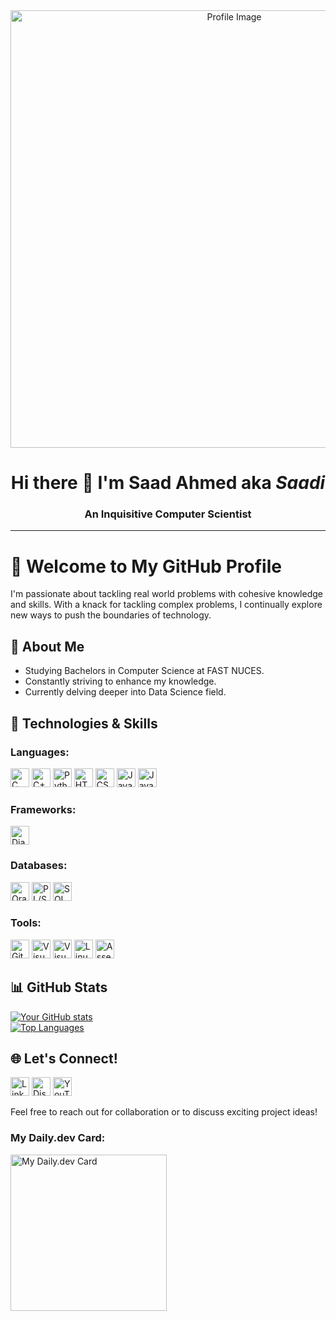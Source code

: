 <div align="center">
    <img src="https://github.com/user-attachments/assets/f1a451aa-689b-4602-933f-431220bb3ad4" alt="Profile Image" style="width: 700px;"/>
</div>

<h1 align="center">
  Hi there 👋 I'm Saad Ahmed aka <em>Saadi</em>
</h1>

<h3 align="center">
An Inquisitive Computer Scientist
</h3>

---
# 🌟 Welcome to My GitHub Profile  

I'm passionate about tackling real world problems with cohesive knowledge and skills. With a knack for tackling complex problems, I continually explore new ways to push the boundaries of technology.

## 💼 About Me  

- Studying Bachelors in Computer Science at FAST NUCES.
- Constantly striving to enhance my knowledge.  
- Currently delving deeper into Data Science field.  

## 🚀 Technologies & Skills  

### Languages:
<img src="https://img.shields.io/badge/C-00599C?style=for-the-badge&logo=c&logoColor=white" alt="C" height="30"/> <img src="https://img.shields.io/badge/C++-00599C?style=for-the-badge&logo=cplusplus&logoColor=white" alt="C++" height="30"/> <img src="https://img.shields.io/badge/Python-3776AB?style=for-the-badge&logo=python&logoColor=white" alt="Python" height="30"/> <img src="https://img.shields.io/badge/HTML5-E34F26?style=for-the-badge&logo=html5&logoColor=white" alt="HTML5" height="30"/> <img src="https://img.shields.io/badge/CSS3-1572B6?style=for-the-badge&logo=css3&logoColor=white" alt="CSS3" height="30"/> <img src="https://img.shields.io/badge/JavaScript-F7DF1E?style=for-the-badge&logo=javascript&logoColor=black" alt="JavaScript" height="30"/> <img src="https://img.shields.io/badge/Java-007396?style=for-the-badge&logo=java&logoColor=white" alt="Java" height="30"/> 

### Frameworks:
<img src="https://img.shields.io/badge/Django-092E20?style=for-the-badge&logo=django&logoColor=white" alt="Django" height="30"/>

### Databases:
<img src="https://img.shields.io/badge/Oracle-F80000?style=for-the-badge&logo=oracle&logoColor=white" alt="Oracle" height="30"/> <img src="https://img.shields.io/badge/PL/SQL-F80000?style=for-the-badge&logo=oracle&logoColor=white" alt="PL/SQL" height="30"/> <img src="https://img.shields.io/badge/SQL-000000?style=for-the-badge&logo=database&logoColor=white" alt="SQL" height="30"/> 

### Tools:
<img src="https://img.shields.io/badge/Git-F05032?style=for-the-badge&logo=git&logoColor=white" alt="Git" height="30"/> <img src="https://img.shields.io/badge/Visual_Studio-5C2D91?style=for-the-badge&logo=visualstudio&logoColor=white" alt="Visual Studio" height="30"/> <img src="https://img.shields.io/badge/Visual_Studio_Code-0078D4?style=for-the-badge&logo=visualstudiocode&logoColor=white" alt="Visual Studio Code" height="30"/> <img src="https://img.shields.io/badge/Linux-FCC624?style=for-the-badge&logo=linux&logoColor=black" alt="Linux" height="30"/> <img src="https://img.shields.io/badge/Assembly_Language-239120?style=for-the-badge&logo=visualstudio&logoColor=white" alt="Assembly Language" height="30"/> 
 

## 📊 GitHub Stats  

[![Your GitHub stats](https://github-readme-stats.vercel.app/api?username=Saadi-Codes&show_icons=true&theme=radical)](https://github.com/Saadi-Codes)  
[![Top Languages](https://github-readme-stats.vercel.app/api/top-langs/?username=Saadi-Codes&layout=compact&theme=radical)](https://github.com/Saadi-Codes)  

## 🌐 Let's Connect!

[<img src="https://img.shields.io/badge/LinkedIn-0A66C2?style=for-the-badge&logo=linkedin&logoColor=white" alt="LinkedIn" height="30"/>](https://www.linkedin.com/in/saad-ahmed-668372261) [<img src="https://img.shields.io/badge/Discord-5865F2?style=for-the-badge&logo=discord&logoColor=white" alt="Discord" height="30"/>](https://discord.com/channels/@me) [<img src="https://img.shields.io/badge/YouTube-FF0000?style=for-the-badge&logo=youtube&logoColor=white" alt="YouTube" height="30"/>](https://www.youtube.com/@saadahmed7824)


Feel free to reach out for collaboration or to discuss exciting project ideas!  

### My Daily.dev Card:
<a href="https://app.daily.dev/saadahmed22">
    <img src="https://api.daily.dev/devcards/v2/VIEIZuFntuXb6su7nTg8M.png?type=default&r=ycn" alt="My Daily.dev Card" width="250" height="auto"/>
</a>






